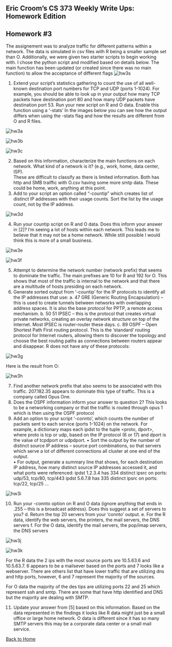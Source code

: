 ## Eric Croom’s CS 373 Weekly Write Ups: Homework Edition

## Homework #3
The assignement was to analyze traffic for different patterns within a network.  The data is simulated in csv files with R being a smaller sample set than O.  Additionally, we were given two starter scripts to begin working with.  I chose the python script and modified based on details below.
The main function has been updated (or created since there was no main function) to allow the acceptance of different flags
![hw3s](/images/hw3.png)
 1. Extend your script’s statistics gathering to count the use of all well-known destination port numbers for TCP and UDP (ports 1-1024).  For example, you should be able to look up in your output how many TCP packets have destination port 80 and how many UDP packets have destination port 53.  Run your new script on R and O data.  Enable this function using a ‘-stats’
In the images below you can see how the output differs when using the -stats flag and how the results are different from O and R files.

![hw3a](/images/hw3a.png)

![hw3b](/images/hw3b.png)

![hw3c](/images/hw3c.png)

 2. Based on this information, characterize the main functions on each network.  What kind of a network is it? (e.g., work, home, data center, ISP).  
These are difficult to classify as there is limited information.  Both has http and SMB traiffic with O.csv having some more smtp data.  These could be home, work, anything at this point.
 3. Add to your script an option called “-countip” which creates list of distinct IP addresses with their usage counts.  Sort the list by the usage count, not by the IP address.

![hw3d](/images/hw3d.png)

 4. Run your countip script on R and O data.  Does this inform your answer in [2]?
I’m seeing a lot of hosts within each network.  This leads me to believe that it may not be a home network.  While still possible I would think this is more of a small business.

![hw3e](/images/hw3e.png)

![hw3f](/images/hw3f.png)

 5. Attempt to determine the network number (network prefix) that seems to dominate the traffic.
The main prefixes are 10 for R and 192 for O.  This shows that most of the traffic is internal to the network and that there are a multitude of hosts presiding on each network.
 6. Generate sorted output from ‘-countip’ for the IP protocols to identify all the IP addresses that use:
a.	47 GRE (Generic Routing Encapsulation) – this is used to create tunnels between networks with overlapping address spaces.  It is also the base protocol for PPTP, a remote access mechanism.
b.	50 51 IPSEC – this is the protocol that creates virtual private networks, creating an overlay network structure on top of the Internet.  Most IPSEC is router-router these days.
c.	89 OSPF – Open Shortest Path First routing protocol.  This is the ‘standard’ routing protocol for Internet routers, allowing them to discover the topology and choose the best routing paths as connections between routers appear and disappear.
R does not have any of these protocols:

![hw3g](/images/hw3g.png)

Here is the result from O:

![hw3h](/images/hw3h.png)

 7. Find another network prefix that also seems to be associated with this traffic.
207.182.35 appears to dominate this type of traffic.  This is a company called Opus One.
 8. Does the OSPF information inform your answer to question 2?
This looks to be a networking company or that the traffic is routed through opus 1 which is then using the OSPF protocol
 9. Add an option to your script ‘-connto’, which counts the number of packets sent to each service (ports 1-1024) on the network.  For example, a dictionary maps each ipdst to the tuple <proto, dport>, where proto is tcp or udp, based on the IP protocol (6  or 17) and dport is the value of tcpdport or udpdport.
•	Sort the output by the number of distinct source IP address – source port combinations, so that servers which serve a lot of different connections all cluster at one end of the output.  
•	For output, generate a summary line that shows, for each destination IP address, how many distinct source IP addresses accessed it, and what ports were referenced:
ipdst 1.2.3.4 has 334 distinct ipsrc on ports: udp/53, tcp/80, tcp/443
ipdst 5.6.7.8 has 335 distinct ipsrc on ports: tcp/22, tcp/25
…

![hw3i](/images/hw3i.png)


 10. Run your -connto option on R and O data  (ignore anything that ends in .255 – this is a broadcast address).   Does this suggest a set of servers to you?
d.	Return the top 20 servers from your ‘connto’ output.
e.	For the R data, identify the web servers, the printers, the mail servers, the DNS servers
f.	For the O data, identify the mail servers, the pop/imap servers, the DNS servers

![hw3j](/images/hw3j.png)

![hw3k](/images/hw3k.png)

For the R data the 2 ips with the most source ports are 10.5.63.6 and 10.5.63.7.  6 appears to be a mailsever based on the ports and 7 looks like a webserver.  There are others list that have lower traffic that are utilizing dns and http ports, however, 6 and 7 represent the majority of the sources.

For O data the majority of the des tips are utilizing ports 22 and 25 which represent ssh and smtp.  There are some that have http identified and DNS but the majority are dealing with SMTP.

 11. Update your answer from [5] based on this information.
Based on the data represented in the findings it looks like R data might just be a small office or large home network.  O data is different since it has so many SMTP servers this may be a corporate data center or a small mail service.

<a href="../">Back to Home</a>




